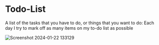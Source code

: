# Todo-List

A list of the tasks that you have to do, or things that you want to do: Each day I try to mark off as many items on my to-do list as possible

![Screenshot 2024-01-22 133129](https://github.com/Anuvarshini-Sanjeevi/Todo-List/assets/156497595/fcfc551d-6dcd-4cc9-80d0-718a19494d27)
